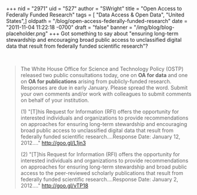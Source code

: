 +++
nid = "2971"
uid = "527"
author = "SWright"
title = "Open Access to Federally Funded Research"
tags = [ "Data Access & Open Data", "United States",]
oldpath = "/blog/open-access-federally-funded-research"
date = "2011-11-04 11:22:18 -0700"
draft = "false"
banner = "/img/blog/blog-placeholder.png"
+++
Got something to say about "ensuring long-term stewardship and
encouraging broad public access to unclassified digital data that result
from federally funded scientific research"?

 

> The White House Office for Science and Technology Policy (OSTP)
> released two public consultations today, one on **OA for data** and
> one on **OA for publications** arising from publicly-funded research.
> Responses are due in early January. Please spread the word. Submit
> your own comments and/or work with colleagues to submit comments on
> behalf of your institution.
> 
> (1) "[T]his Request for Information (RFI) offers the opportunity
> for interested individuals and organizations to provide
> recommendations on approaches for ensuring long-term stewardship and
> encouraging broad public access to unclassified digital data that
> result from federally funded scientific research....Response Date:
> January 12, 2012...."
> <http://goo.gl/L1jn3>
> 
> (2) "[T]his Request for Information (RFI) offers the opportunity
> for interested individuals and organizations to provide
> recommendations on approaches for ensuring long-term stewardship and
> broad public access to the peer-reviewed scholarly publications that
> result from federally funded scientific research....Response Date:
> January 2, 2012...."
> <http://goo.gl/vTP18>

